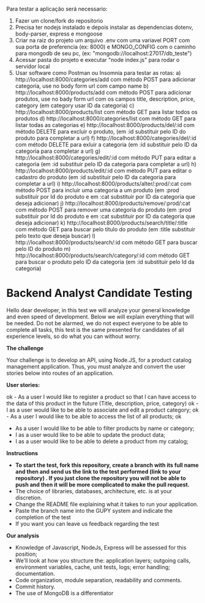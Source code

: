 Para testar a aplicação será necessario:

1) Fazer um clone/fork do repositorio
2) Precisa ter nodejs instalado e depois instalar as dependencias dotenv, body-parser, express e mongoose 
3) Criar na raiz do projeto um arquivo .env com uma variavel PORT com sua porta de preferencia (ex: 8000) e MONGO_CONFIG com o caminho para mongodb de seu pc, (ex: "mongodb://localhost:27017/db_teste")
4) Acessar pasta do projeto e executar "node index.js" para rodar o servidor local
5) Usar software como Postman ou Insomnia para testar as rotas:
    a) http://localhost:8000/categories/add com método POST para adicionar categoria, use no body form url com campo name
    b) http://localhost:8000/products/add com método POST para adicionar produtos, use no bady form url com os campos title, description, price, category (em category usar ID da categoria)
    c) http://localhost:8000/products/list com método GET para listar todos os produtos
    d) http://localhost:8000/categories/list com método GET para listar todas as categorias
    e) http://localhost:8000/products/del/:id com método DELETE para excluir o produto, (em :id substituir pelo ID do produto para completar a url)
    f) http://localhost:8000/categories/del/:id com método DELETE para exluir a categoria (em :id substituir pelo ID da categoria para completar a url)
    g) http://localhost:8000/categories/edit/:id com método PUT para editar a categoria (em :id substituir pelo ID da categoria para completar a url)
    h) http://localhost:8000/products/edit/:id com método PUT para editar o cadastro do produto (em :id substituir pelo ID da categoria para completar a url)
    i) http://localhost:8000/products/alter/:prod/:cat com método POST para incluir uma categoria a um produto (em :prod substituir por Id do produto e em :cat substituir por ID da categoria que deseja adicionar)
    j) http://localhost:8000/products/remove/:prod/:cat com método POST para remover uma categoria do produto (em :prod substituir por Id do produto e em :cat substituir por ID da categoria que deseja adicionar)
    k) http://localhost:8000/products/search/title/:title com método GET para buscar pelo titulo do produto (em :title substituir pelo texto que deseja buscar)
    l) http://localhost:8000/products/search/:id com método GET para buscar pelo ID do produto
    m) http://localhost:8000/products/search/category/:id com método GET para buscar o produto pelo ID da categoria (em :id substituir pelo Id da categoria)
    




<h1>Backend Analyst Candidate Testing</h1>

Hello dear developer, in this test we will analyze your general knowledge and even speed of development. Below we will explain everything that will be needed.
Do not be alarmed, we do not expect everyone to be able to complete all tasks, this test is the same presented for candidates of all experience levels, so do what you can without worry.

<strong>The challenge</strong>

Your challenge is to develop an API, using Node.JS, for a product catalog management application. Thus, you must analyze and convert the user stories below into routes of an application.
 
<strong>User stories:</strong>

ok - As a user I would like to register a product so that I can have access to the data of this product in the future (Title, description, price, category) 
ok - I as a user would like to be able to associate and edit a product category;
ok - As a user I would like to be able to access the list of all products; ok
- As a user I would like to be able to filter products by name or category;
- I as a user would like to be able to update the product data;
- I as a user would like to be able to delete a product from my catalog;
 
<strong>Instructions</strong>
- <strong>To start the test, <strong>fork</strong> this repository, create a branch with its full name and then and send us the link to the test performed (link to your repository) . If you just clone the repository you will not be able to push and then it will be more complicated to make the pull request.</strong>
- The choice of libraries, databases, architecture, etc. is at your discretion.
- Change the README file explaining what it takes to run your application.
- Paste the branch name into the GUPY system and indicate the completion of the test
- If you want you can leave us feedback regarding the test

 
<strong>Our analysis</strong>
- Knowledge of Javascript, NodeJs, Express will be assessed for this position;
- We'll look at how you structure the:
  application layers;
  outgoing calls,
  environment variables,
   cache,
  unit tests,
  logs;
  error handling;
  documentation.
- Code organization, module separation, readability and comments.
- Commit history.
- The use of MongoDB is a differentiator
